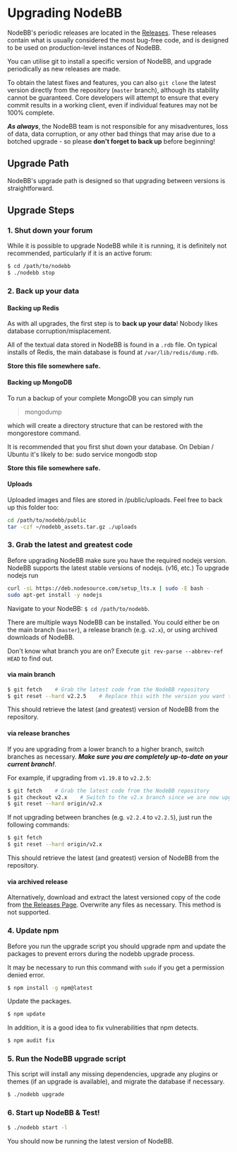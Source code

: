 Upgrading NodeBB
================

NodeBB's periodic releases are located in the
[Releases](https://github.com/NodeBB/NodeBB/releases). These releases
contain what is usually considered the most bug-free code, and is
designed to be used on production-level instances of NodeBB.

You can utilise git to install a specific version of NodeBB, and upgrade
periodically as new releases are made.

To obtain the latest fixes and features, you can also `git clone` the
latest version directly from the repository (`master` branch), although
its stability cannot be guaranteed. Core developers will attempt to
ensure that every commit results in a working client, even if individual
features may not be 100% complete.

***As always***, the NodeBB team is not responsible for any
misadventures, loss of data, data corruption, or any other bad things
that may arise due to a botched upgrade - so please **don't forget to
back up** before beginning!

## Upgrade Path

NodeBB's upgrade path is designed so that upgrading between versions is straightforward.

## Upgrade Steps

### 1. Shut down your forum

While it is possible to upgrade NodeBB while it is running, it is
definitely not recommended, particularly if it is an active forum:

``` bash
$ cd /path/to/nodebb
$ ./nodebb stop
```

### 2. Back up your data

#### Backing up Redis

As with all upgrades, the first step is to **back up your data**! Nobody
likes database corruption/misplacement.

All of the textual data stored in NodeBB is found in a `.rdb` file. On
typical installs of Redis, the main database is found at
`/var/lib/redis/dump.rdb`.

**Store this file somewhere safe.**

#### Backing up MongoDB

To run a backup of your complete MongoDB you can simply run

> mongodump

which will create a directory structure that can be restored with the
mongorestore command.

It is recommended that you first shut down your database. On Debian /
Ubuntu it's likely to be: sudo service mongodb stop

**Store this file somewhere safe.**

#### Uploads

Uploaded images and files are stored in /public/uploads. Feel free to
back up this folder too:

``` bash
cd /path/to/nodebb/public
tar -czf ~/nodebb_assets.tar.gz ./uploads
```

### 3. Grab the latest and greatest code

Before upgrading NodeBB make sure you have the required nodejs version. NodeBB supports the latest stable versions of nodejs. (v16, etc.) To upgrade nodejs run

``` bash
curl -sL https://deb.nodesource.com/setup_lts.x | sudo -E bash -
sudo apt-get install -y nodejs
```

Navigate to your NodeBB: `$ cd /path/to/nodebb`.

There are multiple ways NodeBB can be installed. You could either be on the main branch (`master`), a release branch (e.g. `v2.x`), or using archived downloads of NodeBB.

Don't know what branch you are on? Execute
`git rev-parse --abbrev-ref HEAD` to find out.

#### via main branch

``` bash
$ git fetch    # Grab the latest code from the NodeBB repository
$ git reset --hard v2.2.5    # Replace this with the version you want to upgrade to
```

This should retrieve the latest (and greatest) version of NodeBB from
the repository.

#### via release branches

If you are upgrading from a lower branch to a higher branch, switch
branches as necessary. ***Make sure you are completely up-to-date on
your current branch!***.

For example, if upgrading from `v1.19.8` to `v2.2.5`:

``` bash
$ git fetch    # Grab the latest code from the NodeBB repository
$ git checkout v2.x    # Switch to the v2.x branch since we are now upgrading to NodeBB version 2
$ git reset --hard origin/v2.x
```

If not upgrading between branches (e.g. `v2.2.4` to `v2.2.5`), just run
the following commands:

``` bash
$ git fetch
$ git reset --hard origin/v2.x
```

This should retrieve the latest (and greatest) version of NodeBB from the repository.

#### via archived release

Alternatively, download and extract the latest versioned copy of the code from [the Releases Page](https://github.com/NodeBB/NodeBB/releases).
Overwrite any files as necessary. This method is not supported.

### 4. Update npm

Before you run the upgrade script you should upgrade npm and update the packages to prevent errors during the nodebb upgrade process.

It may be necessary to run this command with `sudo` if you get a permission denied error.

``` bash
$ npm install -g npm@latest
```

Update the packages.

``` bash
$ npm update
```

In addition, it is a good idea to fix vulnerabilities that npm detects.

``` bash
$ npm audit fix
```

### 5. Run the NodeBB upgrade script

This script will install any missing dependencies, upgrade any plugins or themes (if an upgrade is available), and migrate the database if necessary.

``` bash
$ ./nodebb upgrade
```

### 6. Start up NodeBB & Test!

``` bash
$ ./nodebb start -l
```

You should now be running the latest version of NodeBB.
